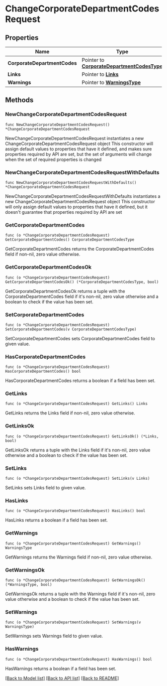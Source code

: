 # ChangeCorporateDepartmentCodesRequest

## Properties

Name | Type | Description | Notes
------------ | ------------- | ------------- | -------------
**CorporateDepartmentCodes** | Pointer to [**CorporateDepartmentCodesType**](CorporateDepartmentCodesType.md) |  | [optional] 
**Links** | Pointer to [**Links**](Links.md) |  | [optional] 
**Warnings** | Pointer to [**WarningsType**](WarningsType.md) |  | [optional] 

## Methods

### NewChangeCorporateDepartmentCodesRequest

`func NewChangeCorporateDepartmentCodesRequest() *ChangeCorporateDepartmentCodesRequest`

NewChangeCorporateDepartmentCodesRequest instantiates a new ChangeCorporateDepartmentCodesRequest object
This constructor will assign default values to properties that have it defined,
and makes sure properties required by API are set, but the set of arguments
will change when the set of required properties is changed

### NewChangeCorporateDepartmentCodesRequestWithDefaults

`func NewChangeCorporateDepartmentCodesRequestWithDefaults() *ChangeCorporateDepartmentCodesRequest`

NewChangeCorporateDepartmentCodesRequestWithDefaults instantiates a new ChangeCorporateDepartmentCodesRequest object
This constructor will only assign default values to properties that have it defined,
but it doesn't guarantee that properties required by API are set

### GetCorporateDepartmentCodes

`func (o *ChangeCorporateDepartmentCodesRequest) GetCorporateDepartmentCodes() CorporateDepartmentCodesType`

GetCorporateDepartmentCodes returns the CorporateDepartmentCodes field if non-nil, zero value otherwise.

### GetCorporateDepartmentCodesOk

`func (o *ChangeCorporateDepartmentCodesRequest) GetCorporateDepartmentCodesOk() (*CorporateDepartmentCodesType, bool)`

GetCorporateDepartmentCodesOk returns a tuple with the CorporateDepartmentCodes field if it's non-nil, zero value otherwise
and a boolean to check if the value has been set.

### SetCorporateDepartmentCodes

`func (o *ChangeCorporateDepartmentCodesRequest) SetCorporateDepartmentCodes(v CorporateDepartmentCodesType)`

SetCorporateDepartmentCodes sets CorporateDepartmentCodes field to given value.

### HasCorporateDepartmentCodes

`func (o *ChangeCorporateDepartmentCodesRequest) HasCorporateDepartmentCodes() bool`

HasCorporateDepartmentCodes returns a boolean if a field has been set.

### GetLinks

`func (o *ChangeCorporateDepartmentCodesRequest) GetLinks() Links`

GetLinks returns the Links field if non-nil, zero value otherwise.

### GetLinksOk

`func (o *ChangeCorporateDepartmentCodesRequest) GetLinksOk() (*Links, bool)`

GetLinksOk returns a tuple with the Links field if it's non-nil, zero value otherwise
and a boolean to check if the value has been set.

### SetLinks

`func (o *ChangeCorporateDepartmentCodesRequest) SetLinks(v Links)`

SetLinks sets Links field to given value.

### HasLinks

`func (o *ChangeCorporateDepartmentCodesRequest) HasLinks() bool`

HasLinks returns a boolean if a field has been set.

### GetWarnings

`func (o *ChangeCorporateDepartmentCodesRequest) GetWarnings() WarningsType`

GetWarnings returns the Warnings field if non-nil, zero value otherwise.

### GetWarningsOk

`func (o *ChangeCorporateDepartmentCodesRequest) GetWarningsOk() (*WarningsType, bool)`

GetWarningsOk returns a tuple with the Warnings field if it's non-nil, zero value otherwise
and a boolean to check if the value has been set.

### SetWarnings

`func (o *ChangeCorporateDepartmentCodesRequest) SetWarnings(v WarningsType)`

SetWarnings sets Warnings field to given value.

### HasWarnings

`func (o *ChangeCorporateDepartmentCodesRequest) HasWarnings() bool`

HasWarnings returns a boolean if a field has been set.


[[Back to Model list]](../README.md#documentation-for-models) [[Back to API list]](../README.md#documentation-for-api-endpoints) [[Back to README]](../README.md)


